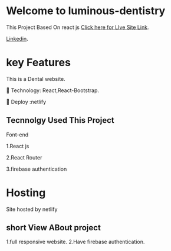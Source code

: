# Welcome to luminous-dentistry

This Project Based On react js [Click here for LIve Site Link](https://luminous-dentistry.web.app/).

[Linkedin](https://www.linkedin.com/in/masudtalukdar/).

# key Features

This is a Dental website.

 Technology: React,React-Bootstrap.

 Deploy :netlify

## Tecnnolgy Used This Project

Font-end

1.React js

2.React Router

3.firebase authentication

# Hosting

Site hosted by netlify

## short View ABout project

1.full responsive website.
2.Have firebase authentication.
